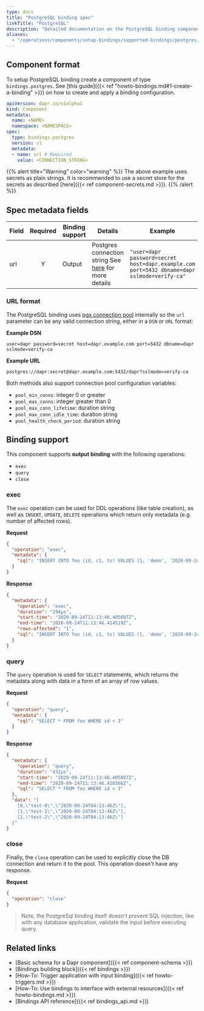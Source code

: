 ```yaml
---
type: docs
title: "PostgreSQL binding spec"
linkTitle: "PostgreSQL"
description: "Detailed documentation on the PostgreSQL binding component"
aliases:
  - "/operations/components/setup-bindings/supported-bindings/postgres/"
---
```


## Component format

To setup PostgreSQL binding create a component of type `bindings.postgres`. See [this guide]({{< ref "howto-bindings.md#1-create-a-binding" >}}) on how to create and apply a binding configuration.


```yaml
apiVersion: dapr.io/v1alpha1
kind: Component
metadata:
  name: <NAME>
  namespace: <NAMESPACE>
spec:
  type: bindings.postgres
  version: v1
  metadata:
  - name: url # Required
    value: <CONNECTION_STRING>
```

{{% alert title="Warning" color="warning" %}}
The above example uses secrets as plain strings. It is recommended to use a secret store for the secrets as described [here]({{< ref component-secrets.md >}}).
{{% /alert %}}

## Spec metadata fields

| Field | Required | Binding support | Details                                                             | Example                                                                                     |
| ----- |:--------:| --------------- | ------------------------------------------------------------------- | ------------------------------------------------------------------------------------------- |
| url   |    Y     | Output          | Postgres connection string See [here](#url-format) for more details | `"user=dapr password=secret host=dapr.example.com port=5432 dbname=dapr sslmode=verify-ca"` |

### URL format

The PostgreSQL binding uses [pgx connection pool](https://github.com/jackc/pgx) internally so the `url` parameter can be any valid connection string, either in a `DSN` or `URL` format:

**Example DSN**

```shell
user=dapr password=secret host=dapr.example.com port=5432 dbname=dapr sslmode=verify-ca
```

**Example URL**

```shell
postgres://dapr:secret@dapr.example.com:5432/dapr?sslmode=verify-ca
```

Both methods also support connection pool configuration variables:

- `pool_min_conns`: integer 0 or greater
- `pool_max_conns`: integer greater than 0
- `pool_max_conn_lifetime`: duration string
- `pool_max_conn_idle_time`: duration string
- `pool_health_check_period`: duration string


## Binding support

This component supports **output binding** with the following operations:

- `exec`
- `query`
- `close`

### exec

The `exec` operation can be used for DDL operations (like table creation), as well as `INSERT`, `UPDATE`, `DELETE` operations which return only metadata (e.g. number of affected rows).

**Request**

```json
{
  "operation": "exec",
  "metadata": {
    "sql": "INSERT INTO foo (id, c1, ts) VALUES (1, 'demo', '2020-09-24T11:45:05Z07:00')"
  }
}
```

**Response**

```json
{
  "metadata": {
    "operation": "exec",
    "duration": "294µs",
    "start-time": "2020-09-24T11:13:46.405097Z",
    "end-time": "2020-09-24T11:13:46.414519Z",
    "rows-affected": "1",
    "sql": "INSERT INTO foo (id, c1, ts) VALUES (1, 'demo', '2020-09-24T11:45:05Z07:00')"
  }
}
```

### query

The `query` operation is used for `SELECT` statements, which returns the metadata along with data in a form of an array of row values.

**Request**

```json
{
  "operation": "query",
  "metadata": {
    "sql": "SELECT * FROM foo WHERE id < 3"
  }
}
```

**Response**

```json
{
  "metadata": {
    "operation": "query",
    "duration": "432µs",
    "start-time": "2020-09-24T11:13:46.405097Z",
    "end-time": "2020-09-24T11:13:46.420566Z",
    "sql": "SELECT * FROM foo WHERE id < 3"
  },
  "data": "[
    [0,\"test-0\",\"2020-09-24T04:13:46Z\"],
    [1,\"test-1\",\"2020-09-24T04:13:46Z\"],
    [2,\"test-2\",\"2020-09-24T04:13:46Z\"]
  ]"
}
```

### close

Finally, the `close` operation can be used to explicitly close the DB connection and return it to the pool. This operation doesn't have any response.

**Request**

```json
{
  "operation": "close"
}
```


> Note, the PostgreSql binding itself doesn't prevent SQL injection, like with any database application, validate the input before executing query.

## Related links

- [Basic schema for a Dapr component]({{< ref component-schema >}})
- [Bindings building block]({{< ref bindings >}})
- [How-To: Trigger application with input binding]({{< ref howto-triggers.md >}})
- [How-To: Use bindings to interface with external resources]({{< ref howto-bindings.md >}})
- [Bindings API reference]({{< ref bindings_api.md >}})
